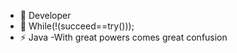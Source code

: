 
- 🔭 Developer
- 💬 While(!(succeed==try()));
- ⚡ Java -With great powers comes great confusion


<!--
**saloni125/saloni125** is a ✨ _special_ ✨ repository because its `README.md` (this file) appears on your GitHub profile.

###Here are some ideas to get you started:

- 🔭 I’m currently working on Data Structures and Algorithms and Data Sciencce
- 🌱 I’m currently learning Angular
- 👯 I’m looking to collaborate on Angular Projects
- 🤔 I’m looking for help with ...
- 💬 Ask me about ...
- 📫 How to reach me saloni555acc@gmail.com
- 😄 Pronouns: ...
- ⚡ Fun fact: I Try and never lok back
-->
